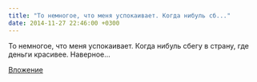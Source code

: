 ```yaml
---
title: "То немногое, что меня успокаивает. Когда нибуль сб..."
date: 2014-11-27 22:46:00 +0300
---
```


То немногое, что меня успокаивает. Когда нибуль сбегу в страну, где деньги красивее. Наверное...

[Вложение](/assets/vk_photos/1/dCo3w17b18M.jpg)
